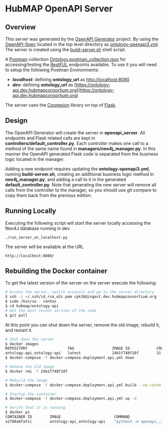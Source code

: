 # HubMAP OpenAPI Server

## Overview
This server was generated by the [OpenAPI Generator](https://openapi-generator.tech) project. By using the
[OpenAPI-Spec](https://openapis.org) located in the top level directory as [ontology-openapi3.yml](../ontology-openapi3.yml).
The server is created using the [build-server.sh](../build-server.sh) shell script.

A [Postman](https://www.postman.com/) collection [Ontology.postman_collection.json](./Ontology.postman_collection.json) for accessing/testing the [RestFUL](https://en.wikipedia.org/wiki/Representational_state_transfer) endpoints available.
To use it you will need to setup the following Postman Environments:
* ***localhost***: defining **ontology_url** as [http://localhost:8080](http://localhost:8080)
* ***dev***: defining **ontology_url** as [https://ontology-api.dev.hubmapconsortium.org](https://ontology-api.dev.hubmapconsortium.org)

The server uses the [Connexion](https://github.com/zalando/connexion) library on top of [Flask](https://flask.palletsprojects.com/en/2.0.x/).

## Design
The OpenAPI Generator will create the server in **openapi_server**.
All endpoints and Flask related calls are kept in **controllers/default_controller.py**.
Each controller makes one call to a method of the same name found in **managers/neo4j_manager.py**.
In this manner the OpenAPI generated Flask code is separated from the business logic located in the manager.

Adding a new endpoint requires updating the **ontology-openapi3.yml**, running **build-server.sh**, creating an additional business logic method in **neo4j_manager.py**, and adding a call to it in the generated **default_controller.py**.
Note that generating the new server will remove all calls from the controller to the manager, so you should use git compare to copy them back from the previous edition.

## Running Locally
Executing the following script will start the server locally accessing the Neo4J database running in dev.

```
./run_server_on_localhost.py
```

The server will be available at the URL
```
http://localhost:8080/
```

## Rebuilding the Docker container

To get the latest version of the server on the server execute the following:

```bash
# Access the server, switch accounts and go to the server directory
$ ssh -i ~/.ssh/id_rsa_e2c.pem cpk36@ingest.dev.hubmapconsortium.org
$ sudo /bin/su - centos
$ cd hubmap/ontology-api
# Get the most recent version of the code
$ git pull
```

At this point you can shut down the server, remove the old image, rebuild it, and restart it.
```bash
# Shut down the server
$ docker images
REPOSITORY                  TAG                 IMAGE ID            CREATED             SIZE
ontology-api_ontology-api   latest              24b1f748f10f        31 minutes ago      77.6MB
$ docker-compose -f docker-compose.deployment.api.yml down

# Remove the old image
$ docker rmi -f 24b1f748f10f

# Rebuild the image
$ docker-compose -f docker-compose.deployment.api.yml build --no-cache

# Startup the container
$ docker-compose -f docker-compose.deployment.api.yml up -d

# Verify that it is running
$ docker ps
CONTAINER ID        IMAGE                        COMMAND                  CREATED            STATUS                 PORTS                                                                                   NAMES
a1f08abfafcc        ontology-api_ontology-api    "python3 -m openapi_…"   1 minutes ago      Up 1 minutes           0.0.0.0:8080->8080/tcp
```
